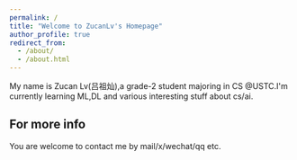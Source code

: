 ```yaml
---
permalink: /
title: "Welcome to ZucanLv's Homepage"
author_profile: true
redirect_from: 
  - /about/
  - /about.html
---
```


My name is Zucan Lv(吕祖灿),a grade-2 student majoring in CS @USTC.I'm currently learning ML,DL and various interesting stuff about cs/ai.


For more info
------
You are welcome to contact me by mail/x/wechat/qq etc.
